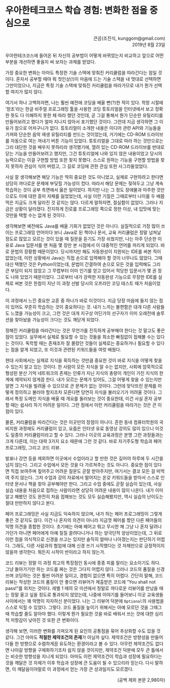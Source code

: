 # 우아한테크코스 학습 경험: 변화한 점을 중심으로

<p align="right">큰곰(조진식, kunggom@gmail.com)<br />2019년 8월 23일</p>
우아한테크코스에 들어온 뒤 자신의 공부법이 어떻게 바뀌었는지 비교하고 앞으로 어떤 부분을 개선하면 좋을지 써 보자는 과제를 받았다.

가장 중요한 변화는 아마도 특정한 기술 스택에 맞춰진 커리큘럼을 따라간다는 점일 것이다. 혼자서 공부할 때야 뭐 첫인상(!)이 마음에 드는 기술 스택을 내 멋대로 선택하면 그만이었으나, 지금은 특정 기술 스택에 맞춰진 커리큘럼을 따라가므로 내가 뭔가 선택할 여지가 많지 않다.

여기서 하나 고백하자면, 나는 훨씬 예전에 코딩을 배울 뻔(?)한 적이 있다. 학창 시절에 ‘창조’라는 한글 비주얼 프로그래밍 툴을 사용한 코딩 튜토리얼을 인터넷에서 보고 정확한 뜻도 다 이해하지 못한 채 따라 했던 것인데, 곧 그걸 통해서 뭔가 단순한 유틸리티를 만들어보려고 했다가 얼마 지나지 않아서 포기했던 것이다. 그런데 지금 생각하면 그 이유가 참으로 어처구니가 없다. 튜토리얼이 소개한 내용은 미디어 관련 API와 기능들을 가져와 단순한 음악 재생 유틸리티를 만드는 것이었는데, 거기에는 CD-ROM 드라이브를 자동으로 여는 꺼내기 버튼 기능이 있었다. 튜토리얼을 그대로 따라 하는 것만으로는 그리 대단한 것을 배우지 못하리라 생각했기에, 열려 있는 CD-ROM 드라이브를 반대로 닫는 기능을 만들어보려고 했지만, 그건 튜토리얼에 나와 있지 않은 내용이었고 당시의 능력으로는 이걸 구현할 방법 또한 찾지 못했다. 스스로 원하는 기능을 구현할 방법을 찾지 못하자 관심이 식어 버렸고, 그 길로 코딩에 관한 관심 또한 사그라들었었다.

사실 잘 생각해보면 해당 기능은 딱히 중요한 것도 아니었고, 실제로 구현하려고 한다면 상당히 까다로운 문제에 부딪힐 가능성이 컸다. 따라서 해당 문제는 젖혀두고 그냥 계속 학습하는 것이 공부 측면에서 옳은 일이었다. 하지만 나는 그 정도 장애물과 마주한 것만으로도 이에 대한 흥미 자체를 잃었었는데, 사실 이런 기질은 그때로부터 나이를 두 배쯤 먹은 지금도 크게 달라진 것 같지는 않다. 다르게 말하자면, 절실함이 없었다. 그러나 지금은 상황이 달라졌다. 진지하게 진로를 프로그래밍 쪽으로 정한 이상, 내 입맛에 맞는 것만을 택할 수는 없게 된 것이다.

생각해보면 예전에도 Java를 배울 기회가 없었던 것은 아니다. 실질적으로 가장 많이 쓰이는 프로그래밍 언어이다 보니 Java로 된 책이나 문서, 교육 커리큘럼은 정말 넘쳐날 정도로 많았고 모르는 것이 있을 때 질문을 듣기도 가장 쉬웠지만, 나는 아주 단순한 이유로 Java 입문서를 맨 처음 몇 장만 본 시점에서 이 대중적인 언어를 꺼리게 되었다. 바로 문법의 장황함 때문이었다. 당시까지만 해도 자동완성이 지원되는 IDE를 써본 적이 없었는데, 이런 상황에서 Java는 직접 손으로 입력해야 할 것이 너무나도 많았다. 그때 대신 택했던 것은 Python이었는데, 문법이 간결하여 손으로 모든 것을 입력해도 그리 큰 부담이 되지 않았고 그 무렵부터 이미 인기를 얻고 있어서 적당한 입문서가 몇 권 정도 나와 있었기 때문이었다. 그로부터 내가 강력한 자동완성 기능으로 무장한 IDE를 실제로 써본 것은 한참이 지난 이 과정 선발 당시의 오프라인 코딩 테스트 때가 처음이었다.

이 과정에서 느낀 중요한 교훈 중 하나가 바로 이것이다. 지금 당장 마음에 들지 않는 점이 있어도 꾸준히 학습하는 것이 중요하다는 것. 내가 느끼는 불편함은 대개 다른 사람들도 느꼈을 가능성이 크고, 그런 것은 대개 지구상 어딘가의 선구자가 이미 오래전에 솔루션을 찾아놨을 가능성이 크다는 것도 깨닫게 되었다.

정해진 커리큘럼을 따라간다는 것은 무언가를 진득하게 공부해야 한다는 것 말고도 좋은 점이 있었다. 실무에서 실제로 필요할 수 있는 것들을 최소한 빠짐없이 접해볼 수는 있다는 것이다. 독학할 때는 존재조차 잘 몰랐던 것들이 실제로는 중요하거나 필요할 수 있다는 점을 알게 되었고, 또 이것과 관련된 키워드들을 여럿 배웠다.

현대 사회에서는 실제로 지식을 획득하는 것만큼 중요한 것이 바로 지식을 어떻게 찾을 수 있는지 알고 있는 것이다. 한 사람이 모든 지식을 알 수는 없지만, 사회에 암묵적으로 형성된 분산 기억 네트워크의 존재는 인류가 지닌 지식의 총량이 개인이 가진 지식의 한계에 제약되지 않게끔 한다. 내가 모르는 문제가 있어도, 그걸 어떻게 찾을 수 있는지만 알면 그 지식을 빌려올 수 있으므로 큰 문제가 없는 것이다. 그런데 맞닥뜨린 문제를 어떻게 정의하고 불러야 할지조차 모른다면 당연히 지식을 불러오기가 어려울 것이다. 그래서 특정 도메인 지식을 배울 때 개요를 둘러보는 것이 중요한데, 이건 사실 혼자 공부할 때는 쉽사리 하기 어려운 일이다. 그런 점에서 이런 커리큘럼을 따라가는 것은 큰 이점이 있다.

물론, 커리큘럼을 따라간다는 것은 이곳만의 장점이 아니다. 흔한 동네 컴퓨터학원의 국비지원 과정에도 커리큘럼이 있고, 요즘은 인터넷 유료 동영상 강의도 많이 있으니 이것도 일종의 커리큘럼이라고 할 수 있다. 그러나 이곳의 교육과정은 분명 그런 과정들과는 크게 다른데, 이는 대략 3가지 요소 때문에 그런 것 같다. 바로 자기주도형 학습과 페어 프로그래밍, 그리고 코드 리뷰.

발표나 강연 등을 제외하면 이곳에서 수업이라고 할 만한 것은 길어야 하루에 두 시간을 넘지 않는다. 그리고 수업에서 모든 것을 다 가르쳐주는 것도 아니다. 중요한 점이 있다면 직접 보여주며 짚어주고 어려운 질문도 곧잘 받아주지만, 여기서는 결코 모든 걸 떠먹여 주지 않는다. 그저 수업과 강의 자료에서 떨어지는 온갖 키워드들을 받아서 스스로 인터넷 문서나 책을 찾아 공부해야만 한다. 그리고 수업 중에도 곧잘 실습이 있는데, 사실 실습 내용을 처음으로 접하는 사람이라면 상당히 어려운 내용이 많이 나온다. 내가 이미 알고 해봤던 것도 완전히 처음 접해보는 것도 모두 실습해봤지만, 역시 실습의 난이도는 절대 만만하지 않다고 본다.

페어 프로그래밍은 사실 지금도 익숙하지 않으며, 내가 하는 페어 프로그래밍이 그렇게 좋은 것 같지도 않다. 이건 나 혼자의 의견이 아니라 지금껏 페어를 짰던 다른 페어들의 익명 의견을 종합한 것이다. 초기에는 아예 페어고 뭐고 무시한 채 그냥 나 혼자 달려나가던가 아니면 페어에게 아예 질질 끌려다니거나 하는 양극단적 양상이었는데, 그 뒤로 이런 점을 의식적으로 신경을 쓰고는 있지만 솔직히 얼마나 나아졌는지는 판단하기 어렵다. 그래도, 다른 사람과의 협업에 대해 신경 쓰기 시작했다는 것 자체만으로 긍정적이지 않을까 생각한다. 뭐든지 시작이 반이라고 하지 않는가.

코드 리뷰는 정말 이 과정 최고의 특장점인 동시에 종종 피를 말리는 요소이기도 하다. 그냥 돌아가기만 하는 코드를 짜는 것은 그다지 어렵지 않다. 그러나 코드의 품질을 신경 쓰며 코딩하는 것은 훨씬 어려운 일이고, 경험이 없으면 특히 어렵다. 간단히 말해, 코드 리뷰는 작성한 코드의 품질이 안 좋으면 리뷰어가 제출받은 코드에 “You shall not pass!”를 외치는 것이다. 레벨 1 때의 모 미션에서 정말로 까다로운 리뷰어를 만났을 때는 정말 울고 싶을 정도로 통과되지 않았는데, 나중에 이야기를 들어보니 이곳 교육생들 사이에서는 꽤 악명이 자자하신 분이었다. 나는 그 리뷰어 덕분에 `Optional`의 사용법을 스스로 익힐 수 있었다. 그렇다. 코드 품질을 높이기 위해서는 아예 모르던 것을 그때그때 학습할 줄도 알아야 했다. 이렇게 뭔가 필요한 것을 바로 배워서 쓰는 것에 대한 심리적 저항감이 낮아진 것 또한 큰 변화이다.

생각해 보면, 이러한 변화를 가져오게 된 요인의 공통점을 묶어 추상화할 수도 있을 것 같다. 그건 아마도 **적절한 제약조건의 존재**가 아닐까 싶다. 제약조건은 방향성을 만들어 다들 한 방향으로 수렴하게끔 유도하는 환경이라고 볼 수 있다. 아무런 제약조건도 없다면 나아갈 방향을 구체화하기조차 쉽지 않을 것이지만, 제약조건 덕분에 모두 큰 틀에서는 비슷한 방향성을 지니게 되었다. 아마도 이런 제약조건이 학습과 성장에 필요하다는 것을 깨달은 것 자체가 이후 학습과 성장에 큰 도움이 될 수 있으리라 믿는다. 다시 말하면, 이 깨달음이야말로 이 과정에서 얻는 가장 큰 성과일지도 모르겠다.

<p align="right">(공백 제외 본문 2,980자)</p>